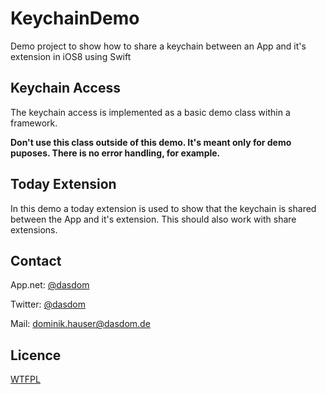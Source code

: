KeychainDemo
============

Demo project to show how to share a keychain between an App and it's extension in iOS8 using Swift

Keychain Access
---------------

The keychain access is implemented as a basic demo class within a framework.

**Don't use this class outside of this demo. It's meant only for demo puposes. There is no error handling, for example.**

Today Extension
---------------

In this demo a today extension is used to show that the keychain is shared between the App and it's extension. This should also work with share extensions.

Contact
-------

App.net: [@dasdom](https://alpha.app.net/dasdom)

Twitter: [@dasdom](https://twitter.com/dasdom)

Mail: [dominik.hauser@dasdom.de](mailto:dominik.hauser@dasdom.de)

Licence
-------

[WTFPL](http://www.wtfpl.net)
